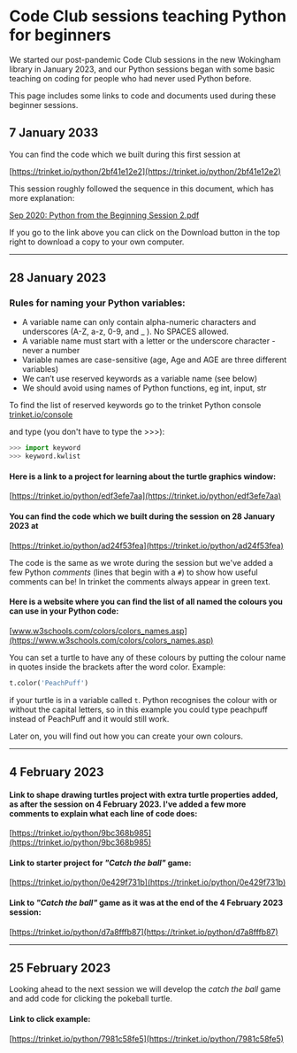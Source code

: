# Code Club sessions teaching Python for beginners

We started our post-pandemic Code Club sessions in the new Wokingham library in January 2023, and our Python sessions began with some basic teaching on coding for people who had never used Python before.

This page includes some links to code and documents used during these beginner sessions.

## 7 January 2033

You can find the code which we built during this first session at

[https://trinket.io/python/2bf41e12e2](https://trinket.io/python/2bf41e12e2)

This session roughly followed the sequence in this document, which has more explanation:

[Sep 2020: Python from the Beginning Session 2.pdf](https://github.com/WokLibCodeClub/OnlineCodeclub/blob/master/20200915%20Python%20from%20the%20Beginning%20Session%202.pdf)

If you go to the link above you can click on the Download button in the top right to download a copy to your own computer.

---

## 28 January 2023

### Rules for naming your Python variables:
- A variable name can only contain alpha-numeric characters and underscores (A-Z, a-z, 0-9, and _ ). No SPACES allowed.
- A variable name must start with a letter or the underscore character - never a number
- Variable names are case-sensitive (age, Age and AGE are three different variables)
- We can’t use reserved keywords as a variable name (see below)
- We should avoid using names of Python functions, eg int, input, str

To find the list of reserved keywords go to the trinket Python console [trinket.io/console](https://trinket.io/console)

and type (you don't have to type the >>>):

```python
>>> import keyword
>>> keyword.kwlist
```

#### Here is a link to a project for learning about the turtle graphics window:

[https://trinket.io/python/edf3efe7aa](https://trinket.io/python/edf3efe7aa)

#### You can find the code which we built during the session on 28 January 2023 at

[https://trinket.io/python/ad24f53fea](https://trinket.io/python/ad24f53fea)

The code is the same as we wrote during the session but we've added a few Python *comments* (lines that begin with a ```#```) to show how useful comments can be! In trinket the comments always appear in green text.

#### Here is a website where you can find the list of all named the colours you can use in your Python code:

[www.w3schools.com/colors/colors_names.asp](https://www.w3schools.com/colors/colors_names.asp)

You can set a turtle to have any of these colours by putting the colour name in quotes inside the brackets after the word color. Example:

```Python
t.color('PeachPuff')
```

if your turtle is in a variable called ```t```. Python recognises the colour with or without the capital letters, so in this example you could type peachpuff instead of PeachPuff and it would still work.

Later on, you will find out how you can create your own colours.

---

## 4 February 2023

#### Link to shape drawing **turtles** project with extra turtle properties added, as after the session on 4 February 2023. I've added a few more comments to explain what each line of code does:

[https://trinket.io/python/9bc368b985](https://trinket.io/python/9bc368b985)

#### Link to starter project for *"Catch the ball"* game:

[https://trinket.io/python/0e429f731b](https://trinket.io/python/0e429f731b)

#### Link to  *"Catch the ball"* game as it was at the end of the 4 February 2023 session:

[https://trinket.io/python/d7a8fffb87](https://trinket.io/python/d7a8fffb87)

---

## 25 February 2023

Looking ahead to the next session we will develop the *catch the ball* game and add code for clicking the pokeball turtle.

#### Link to click example:

[https://trinket.io/python/7981c58fe5](https://trinket.io/python/7981c58fe5)

